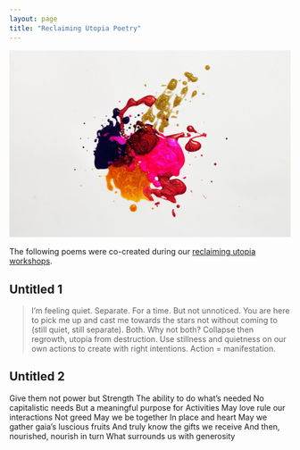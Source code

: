 ```yaml
---
layout: page
title: "Reclaiming Utopia Poetry"
---
```


![Painting](/assets/painting.jpg)

The following poems were co-created during our [reclaiming utopia workshops](https://www.thephoenixproject.site/reclaimingutopia).


## Untitled 1
> I’m feeling quiet. Separate.
> For a time.
> But not unnoticed.
> You are here to pick me up
> and cast me towards the stars
> not without coming to (still quiet, still separate).
> Both. 
> Why not both? 
> Collapse then regrowth,
> utopia from destruction.
> Use stillness and quietness
> on our own actions 
> to create with right intentions.
> Action = manifestation.


## Untitled 2
Give them not power but
Strength
The ability to do what’s needed
No capitalistic needs
But a meaningful purpose for
Activities
May love rule our interactions
Not greed
May we be together
In place and heart
May we gather gaia’s luscious fruits
And truly know the gifts we receive
And then, nourished, nourish in turn
What surrounds us with generosity
